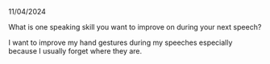 11/04/2024

What is one speaking skill you want to improve on during your next speech?

I want to improve my hand gestures during my speeches especially because I usually forget where they are.